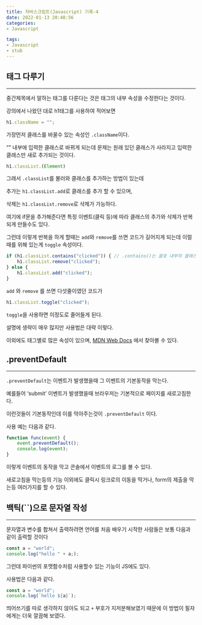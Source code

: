 ```yaml
---
title: 자바스크립트(Javascript) 기록-4  
date: 2022-01-13 20:48:56  
categories:   
- Javascript  

tags:  
- Javascript
- stub
---
```


## 태그 다루기

---

중간제목에서 말하는 태그를 다룬다는 것은 태그의 내부 속성을 수정한다는 것이다.

강의에서 나왔던 대로 h1태그를 사용하여 적어보면

```jsx
h1.className = "";
```

가장먼저 클래스를 바꿀수 있는 속성인 `.className`이다.

“” 내부에 입력한 클래스로 바뀌게 되는데 문제는 원래 있던 클래스가 사라지고 입력한 클래스만 새로 추가되는 것이다.

```jsx
h1.classList.(Element)
```

그래서 `.classList`를 불러와 클래스를 추가하는 방법이 있는데 

추가는 `h1.classList.add`로 클래스를 추가 할 수 있으며,

삭제는 `h1.classList.remove`로 삭제가 가능하다.

여기에 if문을 추가해준다면 특정 이벤트(클릭 등)에 따라 클래스의 추가와 삭제가 반복되게 만들수도 있다.

그런데 이렇게 반복을 하게 할때는 `add`와 `remove`를 쓰면 코드가 길어지게 되는데 이럴때를 위해 있는게 `toggle` 속성이다.

```jsx
if (h1.classList.contains("clicked")) { // .contains()는 괄호 내부의 클래스가 존재하는지 확인
	h1.classList.remove("clicked");
} else {
	h1.classList.add("clicked");
}
```

`add` 와 `remove` 를 쓰면 다섯줄이였던 코드가

```jsx
h1.classList.toggle("clicked");
```

`toggle`을 사용하면 이정도로 줄어들게 된다.

설명에 생략이 매우 많지만 사용법은 대략 이렇다.

이외에도 태그별로 많은 속성이 있으며, [MDN Web Docs](https://developer.mozilla.org/ko/docs/Web/API/Element) 에서 찾아볼 수 있다.

## .preventDefault

---

`.preventDefault`는 이벤트가 발생했을때 그 이벤트의 기본동작을 막는다.

예를들어 ‘submit’ 이벤트가 발생했을때 브라우저는 기본적으로 페이지를 새로고침한다.

이런것들이 기본동작인데 이를 막아주는것이 `.preventDefault` 이다.

사용 예는 다음과 같다.

```jsx
function func(event) {
	event.preventDefault();
	console.log(event);
}
```

이렇게 이벤트의 동작을 막고 콘솔에서 이벤트의 로그를 볼 수 있다.

새로고침을 막는등의 기능 이외에도 클릭시 링크로의 이동을 막거나, form의 제출을 막는등 여러가지를 할 수 있다.

## 백틱(``)으로 문자열 작성

---

문자열과 변수를 합쳐서 출력하려면 언어를 처음 배우기 시작한 사람들은 보통 다음과 같이 출력할 것이다

```jsx
const a = "world";
console.log("hello " + a;);
```

그런데 파이썬의 포맷함수처럼 사용할수 있는 기능이 JS에도 있다.

사용법은 다음과 같다.

```jsx
const a = "world";
console.log(`hello ${a}`);
```

띄어쓰기를 따로 생각하지 않아도 되고 `+` 부호가 지저분해보였기 때문에 이 방법이 필자에게는 더욱 깔끔해 보였다.